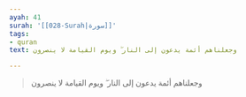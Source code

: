 ```yaml
---
ayah: 41
surah: '[[028-Surah|سورة]]'
tags:
- quran
text: وجعلناهم أئمة يدعون إلى النار ۖ ويوم القيامة لا ينصرون

---
```

> وجعلناهم أئمة يدعون إلى النار ۖ ويوم القيامة لا ينصرون

